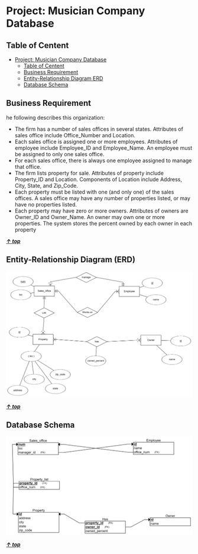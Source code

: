 # Project: Musician Company Database

## Table of Centent

<!-- TOC -->

- [Project: Musician Company Database](#project-musician-company-database)
    - [Table of Centent](#table-of-centent)
    - [Business Requirement](#business-requirement)
    - [Entity-Relationship Diagram ERD](#entity-relationship-diagram-erd)
    - [Database Schema](#database-schema)

<!-- /TOC -->

## Business Requirement

he following describes
this organization:

- The firm has a number of sales offices in several states. Attributes of sales office include
  Office_Number and Location.
- Each sales office is assigned one or more employees. Attributes of employee include
  Employee_ID and Employee_Name. An employee must be assigned to only one sales office.
- For each sales office, there is always one employee assigned to manage that office.
- The firm lists property for sale. Attributes of property include Property_ID and Location.
  Components of Location include Address, City, State, and Zip_Code.
- Each property must be listed with one (and only one) of the sales offices. A sales office may have
  any number of properties listed, or may have no properties listed.
- Each property may have zero or more owners. Attributes of owners are Owner_ID and
  Owner_Name. An owner may own one or more properties. The system stores the percent owned
  by each owner in each property

**_[&uarr; top](#table-of-centent)_**

## Entity-Relationship Diagram (ERD)

![ERD](./design/sales_office_erd.png)

**_[&uarr; top](#table-of-centent)_**

## Database Schema

![Schema](./design/sales_office_schema.png)

**_[&uarr; top](#table-of-centent)_**
